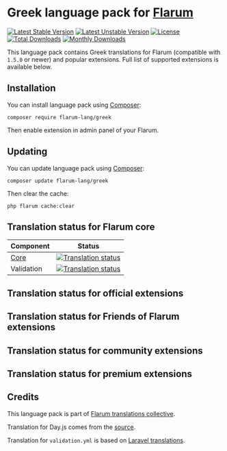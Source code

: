 # Greek language pack for [Flarum](https://flarum.org/)

[![Latest Stable Version](https://img.shields.io/packagist/v/flarum-lang/greek?color=success&label=stable)](https://packagist.org/packages/flarum-lang/greek) 
[![Latest Unstable Version](https://img.shields.io/packagist/v/flarum-lang/greek?include_prereleases&label=unstable)](https://packagist.org/packages/flarum-lang/greek) 
[![License](https://img.shields.io/packagist/l/flarum-lang/greek)](https://packagist.org/packages/flarum-lang/greek) 
[![Total Downloads](https://img.shields.io/packagist/dt/flarum-lang/greek)](https://packagist.org/packages/flarum-lang/greek/stats) 
[![Monthly Downloads](https://img.shields.io/packagist/dm/flarum-lang/greek)](https://packagist.org/packages/flarum-lang/greek/stats) 

This language pack contains Greek translations for Flarum (compatible with `1.5.0` or newer) and popular extensions. Full list of supported extensions is available below.


## Installation

You can install language pack using [Composer](https://getcomposer.org/):

```console
composer require flarum-lang/greek
```

Then enable extension in admin panel of your Flarum.


## Updating

You can update language pack using [Composer](https://getcomposer.org/):

```console
composer update flarum-lang/greek
```

Then clear the cache:

```console
php flarum cache:clear
```


## Translation status for Flarum core

| Component | Status |
| --- | --- |
| [Core](https://github.com/flarum/flarum-core) | [![Translation status](https://weblate.rob006.net/widgets/flarum/xx/core/svg-badge.svg)](https://weblate.rob006.net/projects/flarum/core/xx/) |
| Validation | [![Translation status](https://weblate.rob006.net/widgets/flarum/xx/validation/svg-badge.svg)](https://weblate.rob006.net/projects/flarum/validation/xx/) |


## Translation status for official extensions

<!-- flarum-extensions-list-start -->
<!-- flarum-extensions-list-stop -->


## Translation status for Friends of Flarum extensions

<!-- fof-extensions-list-start -->
<!-- fof-extensions-list-stop -->


## Translation status for community extensions

<!-- various-extensions-list-start -->
<!-- various-extensions-list-stop -->


## Translation status for premium extensions

<!-- premium-extensions-list-start -->
<!-- premium-extensions-list-stop -->


## Credits

This language pack is part of [Flarum translations collective](https://github.com/rob006-software/flarum-translations).

Translation for Day.js comes from the [source](https://github.com/iamkun/dayjs/blob/v1.10.4/src/locale/xx.js).

Translation for `validation.yml` is based on [Laravel translations](https://github.com/Laravel-Lang/lang/blob/8.1.3/src/xx/validation.php).
